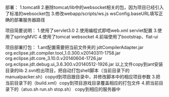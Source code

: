 部署：
1.tomcat8
2.删除tomcat/lib中的websocket相关的包，因为项目已经引入了标准的websocket包
3.修改webapp/scripts/ws.js wsConfig.baseURL填写正确的部署服务器路径

项目简要说明：
1.使用了servlet3.0
2.使用编程式即唔web.xml servlet配置
3.使用了springMVC
4.使用了tomcat websocket
4.前端使用了bootstrap、flat-ui

项目部署打包：
1.ant配置需要把当前文件夹的
	jdtCompilerAdapter.jar
	org.eclipse.jdt.compiler.tool_1.0.300.v20140311-1758.jar
	org.eclipse.jdt.core_3.10.0.v20140604-1726.jar
	org.eclipse.jdt.debug.ui_3.6.300.v20140512-1926.jar
	以上文件copy到ant安装目录的lib
2.svn检出项目，把自动打包shell脚本（当前目录下的manualpacker.sh）copyd到项目跟目录中，并修改脚本中的相应项目参数
3.把当前目录下的（build.xml）copy到项目游戏目录覆盖相应的打包文件
4.把当前目录下的（atuo.sh run.sh stop.sh） copy到相应的服务器中
	